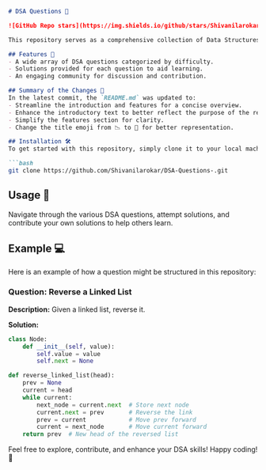 ```markdown
# DSA Questions 📖

![GitHub Repo stars](https://img.shields.io/github/stars/Shivanilarokar/DSA-Questions-?style=social) ![GitHub forks](https://img.shields.io/github/forks/Shivanilarokar/DSA-Questions-?style=social)

This repository serves as a comprehensive collection of Data Structures and Algorithms (DSA) questions designed to enhance your coding skills and prepare you for technical interviews.

## Features 🌟
- A wide array of DSA questions categorized by difficulty.
- Solutions provided for each question to aid learning.
- An engaging community for discussion and contribution.

## Summary of the Changes 🔄
In the latest commit, the `README.md` was updated to:
- Streamline the introduction and features for a concise overview.
- Enhance the introductory text to better reflect the purpose of the repository.
- Simplify the features section for clarity.
- Change the title emoji from 📉 to 📖 for better representation.

## Installation 🛠️
To get started with this repository, simply clone it to your local machine using the following command:

```bash
git clone https://github.com/Shivanilarokar/DSA-Questions-.git
```

## Usage 🚀
Navigate through the various DSA questions, attempt solutions, and contribute your own solutions to help others learn.

## Example 💻
Here is an example of how a question might be structured in this repository:

### Question: Reverse a Linked List
**Description:** Given a linked list, reverse it.

**Solution:**
```python
class Node:
    def __init__(self, value):
        self.value = value
        self.next = None

def reverse_linked_list(head):
    prev = None
    current = head
    while current:
        next_node = current.next  # Store next node
        current.next = prev       # Reverse the link
        prev = current            # Move prev forward
        current = next_node       # Move current forward
    return prev  # New head of the reversed list
```

Feel free to explore, contribute, and enhance your DSA skills! Happy coding! 🎉
```